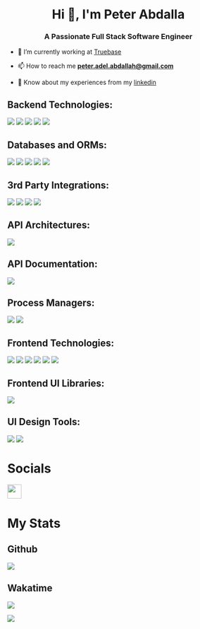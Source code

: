 <h1 align="center">Hi 👋, I'm Peter Abdalla</h1>
<h3 align="center">A Passionate Full Stack Software Engineer</h3>

- 🔭 I’m currently working at [Truebase](https://www.truebase.io/)

- 📫 How to reach me **peter.adel.abdallah@gmail.com**

- 📄 Know about my experiences from my [linkedin](https://www.linkedin.com/in/peterabdalla/)

## Backend Technologies:

<div>
  <img src="https://img.shields.io/badge/Node.js-339933.svg?style=for-the-badge&logo=nodedotjs&logoColor=white" />
  <img src="https://img.shields.io/badge/NestJS-E0234E.svg?style=for-the-badge&logo=NestJS&logoColor=white" />
  <img src="https://img.shields.io/badge/Express-000000.svg?style=for-the-badge&logo=Express&logoColor=white" />
  <img src="https://img.shields.io/badge/Fastify-000000.svg?style=for-the-badge&logo=Fastify&logoColor=white" />
  <img src="https://img.shields.io/badge/TypeScript-3178C6.svg?style=for-the-badge&logo=TypeScript&logoColor=white" />
</div>

## Databases and ORMs:

<div>
  <img src="https://img.shields.io/badge/MongoDB-47A248.svg?style=for-the-badge&logo=MongoDB&logoColor=white" />
  <img src="https://img.shields.io/badge/Redis-DC382D.svg?style=for-the-badge&logo=Redis&logoColor=white" />
  <img src="https://img.shields.io/badge/Elasticsearch-005571.svg?style=for-the-badge&logo=Elasticsearch&logoColor=white" />
  <img src="https://img.shields.io/badge/PostgreSQL-4169E1.svg?style=for-the-badge&logo=PostgreSQL&logoColor=white" />
  <img src="https://img.shields.io/badge/Sequelize-52B0E7.svg?style=for-the-badge&logo=Sequelize&logoColor=white" />
</div>


## 3rd Party Integrations:

<div>
  <img src="https://img.shields.io/badge/Stripe-008CDD.svg?style=for-the-badge&logo=Stripe&logoColor=white" />
  <img src="https://img.shields.io/badge/Twilio-F22F46.svg?style=for-the-badge&logo=Twilio&logoColor=white" />
  <img src="https://img.shields.io/badge/Firebase-FFCA28.svg?style=for-the-badge&logo=Firebase&logoColor=black" />
  <img src="https://img.shields.io/badge/Expo-000020.svg?style=for-the-badge&logo=Expo&logoColor=white" />
</div>

## API Architectures:

<div>
  <img src="https://img.shields.io/badge/GraphQL-E10098.svg?style=for-the-badge&logo=GraphQL&logoColor=white" />
</div>

## API Documentation:

<div>
  <img src="https://img.shields.io/badge/Swagger-85EA2D.svg?style=for-the-badge&logo=Swagger&logoColor=black" />
</div>

## Process Managers:

<div>
  <img src="https://img.shields.io/badge/PM2-2B037A.svg?style=for-the-badge&logo=PM2&logoColor=white" />
  <img src="https://img.shields.io/badge/Docker-2496ED.svg?style=for-the-badge&logo=Docker&logoColor=white" />
</div>

## Frontend Technologies:

<div>
  <img src="https://img.shields.io/badge/React-61DAFB.svg?style=for-the-badge&logo=React&logoColor=black" />
  <img src="https://img.shields.io/badge/Next.js-000000.svg?style=for-the-badge&logo=nextdotjs&logoColor=white" />
  <img src="https://img.shields.io/badge/Expo-000020.svg?style=for-the-badge&logo=Expo&logoColor=white" />
  <img src="https://img.shields.io/badge/HTML5-E34F26.svg?style=for-the-badge&logo=HTML5&logoColor=white" />
  <img src="https://img.shields.io/badge/Tailwind%20CSS-06B6D4.svg?style=for-the-badge&logo=Tailwind-CSS&logoColor=white" />
  <img src="https://img.shields.io/badge/JavaScript-F7DF1E.svg?style=for-the-badge&logo=JavaScript&logoColor=black" />
</div>

## Frontend UI Libraries:

<div>
  <img src="https://img.shields.io/badge/MUI-007FFF.svg?style=for-the-badge&logo=MUI&logoColor=white" />
</div>

## UI Design Tools:

<div>
  <img src="https://img.shields.io/badge/Adobe%20XD-FF61F6.svg?style=for-the-badge&logo=Adobe-XD&logoColor=white" />
  <img src="https://img.shields.io/badge/Figma-F24E1E.svg?style=for-the-badge&logo=Figma&logoColor=white" />
</div>

# Socials

<a href="https://www.linkedin.com/in/peterabdalla" target="_blank" rel="noreferrer"><img src="https://raw.githubusercontent.com/danielcranney/readme-generator/main/public/icons/socials/linkedin.svg" width="32" height="32" /></a>

# My Stats

## Github

<!-- <a href="http://www.github.com/peterabdalla"><img src="https://github-readme-stats.vercel.app/api?username=peterabdalla&show_icons=true&hide=&count_private=true&title_color=0891b2&text_color=ffffff&icon_color=0891b2&bg_color=1c1917&hide_border=true&show_icons=true" alt="peterabdalla's GitHub stats" /></a> -->

<a href="http://www.github.com/peterabdalla"><img src="https://github-readme-streak-stats.herokuapp.com/?user=peterabdalla&stroke=ffffff&background=1c1917&ring=0891b2&fire=0891b2&currStreakNum=ffffff&currStreakLabel=0891b2&sideNums=ffffff&sideLabels=ffffff&dates=ffffff&hide_border=true" /></a>

<!-- <a href="http://www.github.com/peterabdalla"><img src="https://activity-graph.herokuapp.com/graph?username=peterabdalla&bg_color=1c1917&color=ffffff&line=0891b2&point=ffffff&area_color=1c1917&area=true&hide_border=true&custom_title=GitHub%20Commits%20Graph" alt="GitHub Commits Graph" /></a> -->

## Wakatime

<a href="https://wakatime.com/@PeterAbdalla"><img src="https://wakatime.com/share/@PeterAbdalla/d833740e-bd50-48ce-a82b-a21080a2efd5.svg" /></a>

<a href="https://wakatime.com/@PeterAbdalla"><img src="https://wakatime.com/share/@PeterAbdalla/2ebf4623-26ea-44e8-9755-ec3b36b674f5.svg" /></a>
